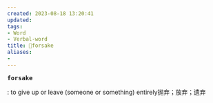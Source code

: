 ```yaml
---
created: 2023-08-18 13:20:41
updated: 
tags: 
- Word
- Verbal-word
title: 🚩forsake
aliases:
- 
---
```


<pre><strong>forsake</strong></pre>
: to give up or leave (someone or something) entirely抛弃；放弃；遗弃